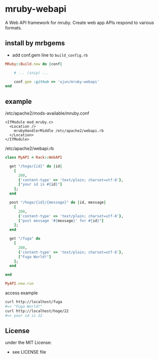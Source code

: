 # mruby-webapi
A Web API framework for mruby.
Create web app APIs respond to various formats.

## install by mrbgems
- add conf.gem line to `build_config.rb`

```ruby
MRuby::Build.new do |conf|

    # ... (snip) ...

    conf.gem :github => 'ujun/mruby-webapi'
end
```
## example
/etc/apache2/mods-available/mruby.conf

```
<IfModule mod_mruby.c>
  <Location />
    mrubyHandlerMiddle /etc/apache2/webapi.rb
  </Location>
</IfModule>
```

/etc/apache2/webapi.rb

```ruby
class MyAPI < Rack::WebAPI

  get "/hoge/{id}" do |id|
    [
      200,
      {'content-type' => 'text/plain; charset=utf-8'},
      ["your id is #{id}"]
    ];
  end

  post "/hoge/{id}/{message}" do |id, message|
    [
      200,
      {'content-type' => 'text/plain; charset=utf-8'},
      ["post message '#{message}' for #{id}"]
    ];
  end

  get "/fuga" do
    [
      200,
      {'content-type' => 'text/plain; charset=utf-8'},
      ["Fuga World!"]
    ];
  end

end

MyAPI.new.run
```

access example

```bash 
curl http://localhost/fuga
#=> "Fuga World!"
curl http://localhost/hoge/22
#=> your id is 22
```

## License
under the MIT License:
- see LICENSE file
